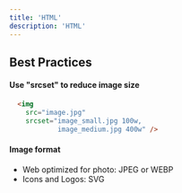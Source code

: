 ```yaml
---
title: 'HTML'
description: 'HTML'
---
```


## Best Practices
#### Use "srcset" to reduce image size
```html
  <img 
    src="image.jpg"
    srcset="image_small.jpg 100w,
            image_medium.jpg 400w" />
```

#### Image format
- Web optimized for photo: JPEG or WEBP
- Icons and Logos: SVG
